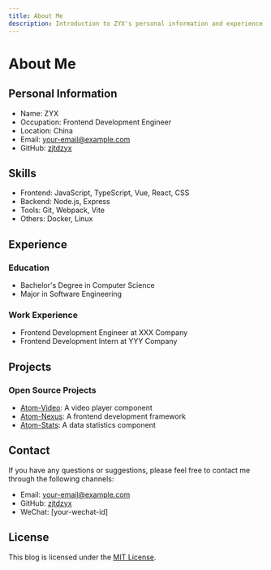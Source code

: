 ```yaml
---
title: About Me
description: Introduction to ZYX's personal information and experience
---
```


# About Me

## Personal Information

- Name: ZYX
- Occupation: Frontend Development Engineer
- Location: China
- Email: [your-email@example.com](mailto:your-email@example.com)
- GitHub: [zjtdzyx](https://github.com/zjtdzyx)

## Skills

- Frontend: JavaScript, TypeScript, Vue, React, CSS
- Backend: Node.js, Express
- Tools: Git, Webpack, Vite
- Others: Docker, Linux

## Experience

### Education

- Bachelor's Degree in Computer Science
- Major in Software Engineering

### Work Experience

- Frontend Development Engineer at XXX Company
- Frontend Development Intern at YYY Company

## Projects

### Open Source Projects

- [Atom-Video](https://github.com/zjtdzyx/atom-video): A video player component
- [Atom-Nexus](https://github.com/zjtdzyx/atom-nexus): A frontend development framework
- [Atom-Stats](https://github.com/zjtdzyx/atom-stats): A data statistics component

## Contact

If you have any questions or suggestions, please feel free to contact me through the following channels:

- Email: [your-email@example.com](mailto:your-email@example.com)
- GitHub: [zjtdzyx](https://github.com/zjtdzyx)
- WeChat: [your-wechat-id]

## License

This blog is licensed under the [MIT License](https://opensource.org/licenses/MIT). 